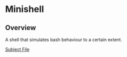 # Minishell

## Overview

A shell that simulates bash behaviour to a certain extent.

[Subject File](../.misc/Subjects/Minishell.subject.pdf)

